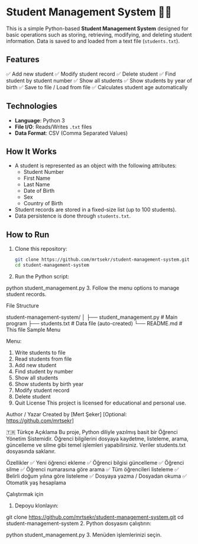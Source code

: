 # Student Management System 🧑‍🎓

This is a simple Python-based **Student Management System** designed for basic operations such as storing, retrieving, modifying, and deleting student information. Data is saved to and loaded from a text file (`students.txt`).

## Features

✅ Add new student 
✅ Modify student record 
✅ Delete student 
✅ Find student by student number 
✅ Show all students 
✅ Show students by year of birth 
✅ Save to file / Load from file 
✅ Calculates student age automatically

## Technologies

- **Language**: Python 3
- **File I/O**: Reads/Writes `.txt` files
- **Data Format**: CSV (Comma Separated Values)

## How It Works

- A student is represented as an object with the following attributes:
  - Student Number
  - First Name
  - Last Name
  - Date of Birth
  - Sex
  - Country of Birth
- Student records are stored in a fixed-size list (up to 100 students).
- Data persistence is done through `students.txt`.

## How to Run

1. Clone this repository:

   ```bash
   git clone https://github.com/mrtsekr/student-management-system.git
   cd student-management-system
2. Run the Python script:

python student_management.py
3. Follow the menu options to manage student records.

File Structure

student-management-system/
│
├── student_management.py   # Main program
├── students.txt            # Data file (auto-created)
└── README.md               # This file
Sample Menu

Menu:
1. Write students to file
2. Read students from file
3. Add new student
4. Find student by number
5. Show all students
6. Show students by birth year
7. Modify student record
8. Delete student
9. Quit
License
This project is licensed for educational and personal use.

Author / Yazar
Created by [Mert Şeker]
[Optional: https://github.com/mrtsekr]

🇹🇷 Türkçe Açıklama
Bu proje, Python diliyle yazılmış basit bir Öğrenci Yönetim Sistemidir. Öğrenci bilgilerini dosyaya kaydetme, listeleme, arama, güncelleme ve silme gibi temel işlemleri yapabilirsiniz. Veriler students.txt dosyasında saklanır.

Özellikler
✅ Yeni öğrenci ekleme
✅ Öğrenci bilgisi güncelleme
✅ Öğrenci silme
✅ Öğrenci numarasına göre arama
✅ Tüm öğrencileri listeleme
✅ Belirli doğum yılına göre listeleme
✅ Dosyaya yazma / Dosyadan okuma
✅ Otomatik yaş hesaplama

Çalıştırmak için
1. Depoyu klonlayın:

git clone https://github.com/mrtsekr/student-management-system.git
cd student-management-system
2. Python dosyasını çalıştırın:

python student_management.py
3. Menüden işlemlerinizi seçin.
